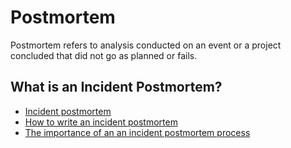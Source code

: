 # Postmortem

Postmortem refers to analysis conducted on an event or a project concluded that did not go as planned or fails.
## What is an Incident Postmortem?
* [Incident postmortem](https://www.pagerduty.com/resources/learn/incident-postmortem)
* [How to write an incident postmortem](https://sysadmincasts.com/episodes/20-how-to-write-an-incident-report-postmortem)
* [The importance of an an incident postmortem process](https://www.atlassian.com/incident-management/postmortem)

